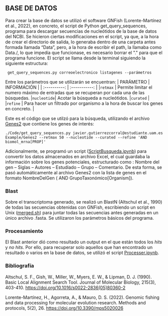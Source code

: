 ## BASE DE DATOS


Para crear la base de datos se utilizó el software GNFish (Lorente-Martínez et al., 2022), en concreto, el script de Python get_query_sequences, programa para descargar secuencias de nucleótidos de la base de datos del NCBI. Se hicieron ciertas modificaciones en el script, ya que, a la hora de crear el directorio de salida, lo generaba dentro de una carpeta antes formada llamada “Data”, pero, a la hora de escribir el path, la llamaba como Data./, lo que impedía que funcionase, es necesario borrar el "." para que el programa funcione. 
El script se llama desde la terminal siguiendo la siguiente estructura:

` get_query_sequences.py correoelectronico listagenes --parámetros` 

Entre los parámetros que se utilizarán se encuentran:
| PARÁMETRO    | INFORMACIÓN |
| :----------: | :-----------: |
|` retmax `    | Permite limitar el numero máximo de entradas que se recuperan por cada una de las búsquedas.
|` nucleotide `| Acotar la búsqueda a nucleótidos.
|` curated `   |
|` refine `    | Para hacer un filtrado por organismo a la hora de buscar los genes en concreto. |

Este es el código que se utilzó para la búsqueda, utilizando el archivo [Genes2](/Base_de_datos/Genes2/) que contiene los genes de interés:
 
` ./Code/get_query_sequences.py javier.gutierrezcorral@estudiante.uam.es Example/Genes2 --retmax 50 --nucleotide --curated --refine 'AND biomol_mrna[PROP]' ` 

Adicionalmente, se programó un script ([ScriptBusqueda.ipynb](/Base_de_datos/ScriptBusqueda.ipynb/)) para convertir los datos almacenados en archivo Excel, el cual guardaba la información sobre los genes potenciales, estructurado como : Nombre del gen – Siglas – Autores – Estudiado – Grupo – Comentario. De esta forma, se pasó automáticamente al archivo Genes2 con la lista de genes en el formato NombreDelGen ( AND GrupoTaxonómico[Organism]).

### Blast

Sobre el transcriptoma generado, se realizó un BlastN (Altschul et al., 1990) de todas las secuencias obtenidas con GNFish, escribiendo un script en Unix ([merged.sh](/Base_de_datos/merged.sh/)) para juntar todas las secuencias antes generadas en un único archivo .fasta. Se utilizaron los parámetros básicos del programa.

### Procesamiento

El Blast anterior dió como resultado un output en el que están todos los *hits* y *no hits*. Por ello, para recuperar solo aquellos que han encontrado un resultado o varios en la base de datos, se utilizó el script [Processer.ipynb](/Base_de_datos/Processer.ipynb/).

### Bibliografía

Altschul, S. F., Gish, W., Miller, W., Myers, E. W., & Lipman, D. J. (1990). Basic Local Alignment Search Tool. Journal of Molecular Biology, 215(3), 403-410. https://doi.org/10.1016/s0022-2836(05)80360-2

Lorente-Martínez, H., Agorreta, A., & Mauro, D. S. (2022). Genomic fishing and data processing for molecular evolution research. Methods and protocols, 5(2), 26. https://doi.org/10.3390/mps5020026





